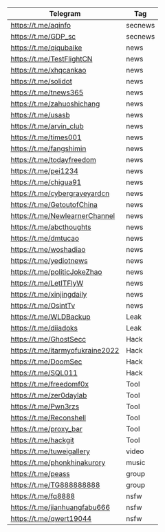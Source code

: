 |Telegram|Tag|
| ------ | ------ |
|https://t.me/aqinfo|secnews|
|https://t.me/GDP_sc|secnews|
|https://t.me/qiqubaike|news|
|https://t.me/TestFlightCN|news|
|https://t.me/xhqcankao|news|
|https://t.me/solidot|news|
|https://t.me/tnews365|news|
|https://t.me/zahuoshichang|news|
|https://t.me/usasb|news|
|https://t.me/arvin_club|news|
|https://t.me/times001|news|
|https://t.me/fangshimin|news|
|https://t.me/todayfreedom|news|
|https://t.me/pei1234|news|
|https://t.me/chigua91|news|
|https://t.me/cybergraveyardcn|news|
|https://t.me/GetoutofChina|news|
|https://t.me/NewlearnerChannel|news|
|https://t.me/abcthoughts|news|
|https://t.me/dmtucao|news|
|https://t.me/woshadiao|news|
|https://t.me/yediotnews|news|
|https://t.me/politicJokeZhao|news|
|https://t.me/LetITFlyW|news|
|https://t.me/xinjingdaily|news|
|https://t.me/OsintTv|news|
|https://t.me/WLDBackup|Leak|
|https://t.me/diiadoks|Leak|
|https://t.me/GhostSecc|Hack|
|https://t.me/itarmyofukraine2022|Hack|
|https://t.me/DoomSec|Hack|
|https://t.me/SQL011|Hack|
|https://t.me/freedomf0x|Tool|
|https://t.me/zer0daylab|Tool|
|https://t.me/Pwn3rzs|Tool|
|https://t.me/Reconshell|Tool|
|https://t.me/proxy_bar|Tool|
|https://t.me/hackgit|Tool|
|https://t.me/tuweigallery|video|
|https://t.me/phonkhinakurory|music|
|https://t.me/peass|group|
|https://t.me/TG888888888|group|
|https://t.me/fq8888|nsfw|
|https://t.me/jianhuangfabu666|nsfw|
|https://t.me/qwert19044|nsfw|
